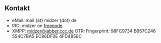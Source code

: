 ## Kontakt

* eMail: mail {ät} midzer {dot} de
* IRC: midzer on [freenode](https://freenode.net)
* XMPP: midzer@jabber.ccc.de OTR-Fingerprint: 98FC9734 B957C246 554C7BA5 EC86DF0E 4FD485EC

